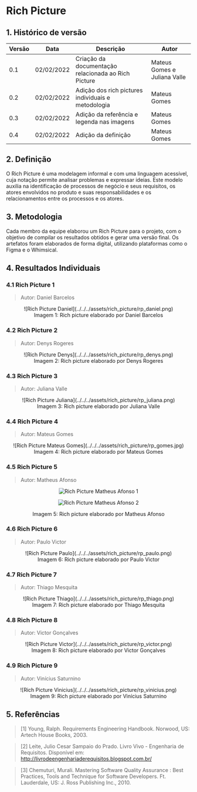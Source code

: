 # Rich Picture

## 1. Histórico de versão

| Versão | Data       | Descrição                                           | Autor        |
| ------ | ---------- | --------------------------------------------------- | ------------ |
| 0.1    | 02/02/2022 | Criação da documentação relacionada ao Rich Picture | Mateus Gomes e Juliana Valle |
| 0.2    | 02/02/2022 | Adição dos rich pictures individuais e metodologia | Mateus Gomes |
| 0.3    | 02/02/2022 | Adição da referência e legenda nas imagens | Mateus Gomes |
| 0.4    | 02/02/2022 | Adição da definição | Mateus Gomes |

## 2. Definição

O Rich Picture é uma modelagem informal e com uma linguagem acessível, cuja notação permite analisar problemas e expressar ideias. Este modelo auxilia na identificação de processos de negócio e seus requisitos, os atores envolvidos no produto e suas responsabilidades e os relacionamentos entre os processos e os atores.

## 3. Metodologia

Cada membro da equipe elaborou um Rich Picture para o projeto, com o objetivo de compilar os resultados obtidos e gerar uma versão final. Os artefatos foram elaborados de forma digital, utilizando plataformas como o Figma e o Whimsical.

## 4. Resultados Individuais

### 4.1 Rich Picture 1

> Autor: Daniel Barcelos

<center>
![Rich Picture Daniel](../../../assets/rich_picture/rp_daniel.png)

<figcaption>Imagem 1: Rich picture elaborado por Daniel Barcelos</figcaption>
</center>

### 4.2 Rich Picture 2

> Autor: Denys Rogeres

<center>
![Rich Picture Denys](../../../assets/rich_picture/rp_denys.png)

<figcaption>Imagem 2: Rich picture elaborado por Denys Rogeres</figcaption>
</center>

### 4.3 Rich Picture 3

> Autor: Juliana Valle

<center>
![Rich Picture Juliana](../../../assets/rich_picture/rp_juliana.png)

<figcaption>Imagem 3: Rich picture elaborado por Juliana Valle</figcaption>
</center>

### 4.4 Rich Picture 4

> Autor: Mateus Gomes

<center>
![Rich Picture Mateus Gomes](../../../assets/rich_picture/rp_gomes.jpg)

<figcaption>Imagem 4: Rich picture elaborado por Mateus Gomes</figcaption>
</center>

### 4.5 Rich Picture 5

> Autor: Matheus Afonso

<center>

![Rich Picture Matheus Afonso 1](../../../assets/rich_picture/rp_afonso1.png)

![Rich Picture Matheus Afonso 2](../../../assets/rich_picture/rp_afonso2.png)

<figcaption>Imagem 5: Rich picture elaborado por Matheus Afonso</figcaption>
</center>

### 4.6 Rich Picture 6

> Autor: Paulo Victor

<center>
![Rich Picture Paulo](../../../assets/rich_picture/rp_paulo.png)

<figcaption>Imagem 6: Rich picture elaborado por Paulo Victor</figcaption>
</center>

### 4.7 Rich Picture 7

> Autor: Thiago Mesquita

<center>
![Rich Picture Thiago](../../../assets/rich_picture/rp_thiago.png)

<figcaption>Imagem 7: Rich picture elaborado por Thiago Mesquita</figcaption>
</center>

### 4.8 Rich Picture 8

> Autor: Victor Gonçalves

<center>
![Rich Picture Victor](../../../assets/rich_picture/rp_victor.png)

<figcaption>Imagem 8: Rich picture elaborado por Victor Gonçalves</figcaption>
</center>

### 4.9 Rich Picture 9

> Autor: Vinícius Saturnino

<center>
![Rich Picture Vinicius](../../../assets/rich_picture/rp_vinicius.png)

<figcaption>Imagem 9: Rich picture elaborado por Vinícius Saturnino</figcaption>
</center>

## 5. Referências

> [1] Young, Ralph. Requirements Engineering Handbook. Norwood, US: Artech House Books, 2003.

> [2] Leite, Julio Cesar Sampaio do Prado. Livro Vivo - Engenharia de Requisitos. Disponível em: http://livrodeengenhariaderequisitos.blogspot.com.br/

> [3] Chemuturi, Murali. Mastering Software Quality Assurance : Best Practices, Tools and Technique for Software Developers. Ft. Lauderdale, US: J. Ross Publishing Inc., 2010.
